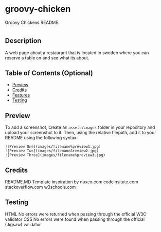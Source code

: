 # groovy-chicken
Groovy Chickens README.

# <Groovy Chicken>

## Description

A web page about a restaurant that is located in sweden where you can reserve a table on and see what its about.

## Table of Contents (Optional)
  
- [Preview](#preview)
- [Credits](#credits)
- [Features](#features)
- [Testing](#testing)

## Preview 



To add a screenshot, create an `assets/images` folder in your repository and upload your screenshot to it. Then, using the relative filepath, add it to your README using the following syntax:

    
    ![Preview One](images/filename%preview1.jpg)
    ![Preview Two](images/filename&review2.jpg)
    ![Preview Three](images/filename%preview3.jpg)


## Credits
README.MD Template inspiration by nuxeo.com
codeinsitute.com
stackoverflow.com
w3schools.com


## Testing


HTML
No errors were returned when passing through the official W3C validator
CSS
No errors were found when passing through the official (Jigsaw) validator